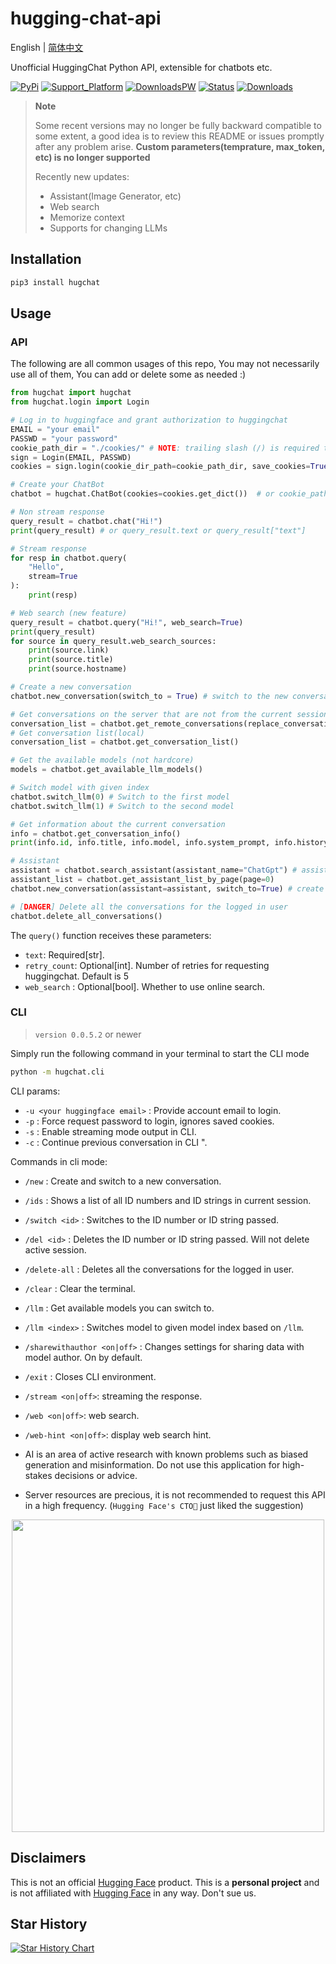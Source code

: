 # hugging-chat-api

English | [简体中文](README_cn.md)

Unofficial HuggingChat Python API, extensible for chatbots etc.

[![PyPi](https://img.shields.io/pypi/v/hugchat.svg?logo=pypi&logoColor=white)](https://pypi.python.org/pypi/hugchat)
[![Support_Platform](https://img.shields.io/badge/3.6+-%234ea94b.svg?logo=python&logoColor=white)](https://pypi.python.org/pypi/hugchat)
[![DownloadsPW](https://img.shields.io/pypi/dw/hugchat?logo=download&logoColor=white)](https://pypi.python.org/pypi/hugchat)
[![Status](https://img.shields.io/badge/status-operational-%234ea94b.svg?logo=ok&logoColor=white)](https://pypi.python.org/pypi/hugchat)
[![Downloads](https://static.pepy.tech/badge/hugchat?logo=download&logoColor=white)](https://www.pepy.tech/projects/hugchat)


> **Note**
>
> Some recent versions may no longer be fully backward compatible to some extent, a good idea is to review this README or issues promptly after any problem arise.
> **Custom parameters(temprature, max_token, etc) is no longer supported**
> 
> Recently new updates:
> - Assistant(Image Generator, etc)
> - Web search
> - Memorize context
> - Supports for changing LLMs

## Installation
```bash
pip3 install hugchat
```



## Usage

### API

The following are all common usages of this repo, You may not necessarily use all of them, You can add or delete some as needed :)

```py
from hugchat import hugchat
from hugchat.login import Login

# Log in to huggingface and grant authorization to huggingchat
EMAIL = "your email"
PASSWD = "your password"
cookie_path_dir = "./cookies/" # NOTE: trailing slash (/) is required to avoid errors
sign = Login(EMAIL, PASSWD)
cookies = sign.login(cookie_dir_path=cookie_path_dir, save_cookies=True)

# Create your ChatBot
chatbot = hugchat.ChatBot(cookies=cookies.get_dict())  # or cookie_path="usercookies/<email>.json"

# Non stream response
query_result = chatbot.chat("Hi!")
print(query_result) # or query_result.text or query_result["text"]

# Stream response
for resp in chatbot.query(
    "Hello",
    stream=True
):
    print(resp)

# Web search (new feature)
query_result = chatbot.query("Hi!", web_search=True)
print(query_result)
for source in query_result.web_search_sources:
    print(source.link)
    print(source.title)
    print(source.hostname)

# Create a new conversation
chatbot.new_conversation(switch_to = True) # switch to the new conversation

# Get conversations on the server that are not from the current session (all your conversations in huggingchat)
conversation_list = chatbot.get_remote_conversations(replace_conversation_list=True)
# Get conversation list(local)
conversation_list = chatbot.get_conversation_list()

# Get the available models (not hardcore)
models = chatbot.get_available_llm_models()

# Switch model with given index
chatbot.switch_llm(0) # Switch to the first model
chatbot.switch_llm(1) # Switch to the second model

# Get information about the current conversation
info = chatbot.get_conversation_info()
print(info.id, info.title, info.model, info.system_prompt, info.history)

# Assistant
assistant = chatbot.search_assistant(assistant_name="ChatGpt") # assistant name list in https://huggingface.co/chat/assistants
assistant_list = chatbot.get_assistant_list_by_page(page=0)
chatbot.new_conversation(assistant=assistant, switch_to=True) # create a new conversation with assistant

# [DANGER] Delete all the conversations for the logged in user
chatbot.delete_all_conversations()
```

The `query()` function receives these parameters:

- `text`: Required[str].
- `retry_count`: Optional[int]. Number of retries for requesting huggingchat. Default is 5
- `web_search` : Optional[bool]. Whether to use online search.

### CLI

> `version 0.0.5.2` or newer

Simply run the following command in your terminal to start the CLI mode

```bash
python -m hugchat.cli
```

CLI params:

- `-u <your huggingface email>` : Provide account email to login.
- `-p` : Force request password to login, ignores saved cookies.
- `-s` : Enable streaming mode output in CLI.
- `-c` : Continue previous conversation in CLI ".

Commands in cli mode:

- `/new` : Create and switch to a new conversation.
- `/ids` : Shows a list of all ID numbers and ID strings in current session.
- `/switch <id>` : Switches to the ID number or ID string passed.
- `/del <id>` : Deletes the ID number or ID string passed. Will not delete active session.
- `/delete-all` : Deletes all the conversations for the logged in user.
- `/clear` : Clear the terminal.
- `/llm` : Get available models you can switch to.
- `/llm <index>` : Switches model to given model index based on `/llm`.
- `/sharewithauthor <on|off>` : Changes settings for sharing data with model author. On by default.
- `/exit` : Closes CLI environment.
- `/stream <on|off>`: streaming the response.
- `/web <on|off>`: web search.
- `/web-hint <on|off>`: display web search hint.

- AI is an area of active research with known problems such as biased generation and misinformation. Do not use this application for high-stakes decisions or advice.
- Server resources are precious, it is not recommended to request this API in a high frequency.
(`Hugging Face's CTO🤗` just liked the suggestion)
<div align="center"><img width=500 src="https://github.com/Soulter/hugging-chat-api/assets/37870767/06e64501-02fb-4d4a-ab6f-cf18d8638ace"></img></div>


## Disclaimers

This is not an official [Hugging Face](https://huggingface.co/) product. This is a **personal project** and is not affiliated with [Hugging Face](https://huggingface.co/) in any way. Don't sue us.

## Star History

[![Star History Chart](https://api.star-history.com/svg?repos=Soulter/hugging-chat-api&type=Date)](https://star-history.com/#Soulter/hugging-chat-api&Date)
